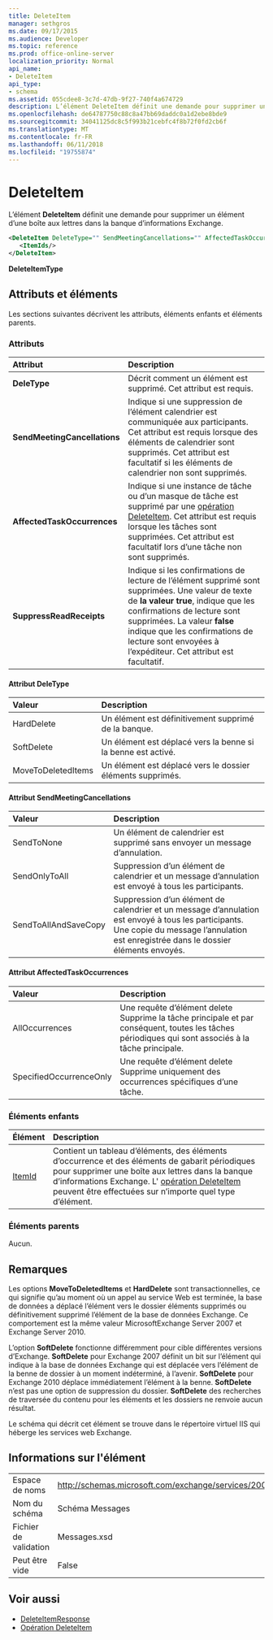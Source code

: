 ```yaml
---
title: DeleteItem
manager: sethgros
ms.date: 09/17/2015
ms.audience: Developer
ms.topic: reference
ms.prod: office-online-server
localization_priority: Normal
api_name:
- DeleteItem
api_type:
- schema
ms.assetid: 055cdee8-3c7d-47db-9f27-740f4a674729
description: L’élément DeleteItem définit une demande pour supprimer un élément d’une boîte aux lettres dans la banque d’informations Exchange.
ms.openlocfilehash: de64787750c88c8a47bb69daddc0a1d2ebe8bde9
ms.sourcegitcommit: 34041125dc8c5f993b21cebfc4f8b72f0fd2cb6f
ms.translationtype: MT
ms.contentlocale: fr-FR
ms.lasthandoff: 06/11/2018
ms.locfileid: "19755874"
---
```

# <a name="deleteitem"></a>DeleteItem

L’élément **DeleteItem** définit une demande pour supprimer un élément d’une boîte aux lettres dans la banque d’informations Exchange. 
  
```XML
<DeleteItem DeleteType="" SendMeetingCancellations="" AffectedTaskOccurrences="" SuppressReadReceipts="">
   <ItemIds/>
</DeleteItem>
```

 **DeleteItemType**
## <a name="attributes-and-elements"></a>Attributs et éléments

Les sections suivantes décrivent les attributs, éléments enfants et éléments parents.
  
### <a name="attributes"></a>Attributs

|**Attribut**|**Description**|
|:-----|:-----|
|**DeleType** <br/> |Décrit comment un élément est supprimé. Cet attribut est requis.  <br/> |
|**SendMeetingCancellations** <br/> |Indique si une suppression de l’élément calendrier est communiquée aux participants. Cet attribut est requis lorsque des éléments de calendrier sont supprimés. Cet attribut est facultatif si les éléments de calendrier non sont supprimés.  <br/> |
|**AffectedTaskOccurrences** <br/> |Indique si une instance de tâche ou d’un masque de tâche est supprimé par une [opération DeleteItem](deleteitem-operation.md). Cet attribut est requis lorsque les tâches sont supprimées. Cet attribut est facultatif lors d’une tâche non sont supprimés.  <br/> |
|**SuppressReadReceipts** <br/> |Indique si les confirmations de lecture de l’élément supprimé sont supprimées. Une valeur de texte de **la valeur true**, indique que les confirmations de lecture sont supprimées. La valeur **false** indique que les confirmations de lecture sont envoyées à l’expéditeur. Cet attribut est facultatif.  <br/> |
   
#### <a name="deletetype-attribute"></a>Attribut DeleType

|**Valeur**|**Description**|
|:-----|:-----|
|HardDelete  <br/> |Un élément est définitivement supprimé de la banque.  <br/> |
|SoftDelete  <br/> |Un élément est déplacé vers la benne si la benne est activé.  <br/> |
|MoveToDeletedItems  <br/> |Un élément est déplacé vers le dossier éléments supprimés.  <br/> |
   
#### <a name="sendmeetingcancellations-attribute"></a>Attribut SendMeetingCancellations

|**Valeur**|**Description**|
|:-----|:-----|
|SendToNone  <br/> |Un élément de calendrier est supprimé sans envoyer un message d’annulation.  <br/> |
|SendOnlyToAll  <br/> |Suppression d’un élément de calendrier et un message d’annulation est envoyé à tous les participants.  <br/> |
|SendToAllAndSaveCopy  <br/> |Suppression d’un élément de calendrier et un message d’annulation est envoyé à tous les participants. Une copie du message l’annulation est enregistrée dans le dossier éléments envoyés.  <br/> |
   
#### <a name="affectedtaskoccurrences-attribute"></a>Attribut AffectedTaskOccurrences

|**Valeur**|**Description**|
|:-----|:-----|
|AllOccurrences  <br/> |Une requête d’élément delete Supprime la tâche principale et par conséquent, toutes les tâches périodiques qui sont associés à la tâche principale.  <br/> |
|SpecifiedOccurrenceOnly  <br/> |Une requête d’élément delete Supprime uniquement des occurrences spécifiques d’une tâche.  <br/> |
   
### <a name="child-elements"></a>Éléments enfants

|**Élément**|**Description**|
|:-----|:-----|
|[ItemId](itemids.md) <br/> |Contient un tableau d’éléments, des éléments d’occurrence et des éléments de gabarit périodiques pour supprimer une boîte aux lettres dans la banque d’informations Exchange. L' [opération DeleteItem](deleteitem-operation.md) peuvent être effectuées sur n’importe quel type d’élément.  <br/> |
   
### <a name="parent-elements"></a>Éléments parents

Aucun.
  
## <a name="remarks"></a>Remarques

Les options **MoveToDeletedItems** et **HardDelete** sont transactionnelles, ce qui signifie qu’au moment où un appel au service Web est terminée, la base de données a déplacé l’élément vers le dossier éléments supprimés ou définitivement supprimé l’élément de la base de données Exchange. Ce comportement est la même valeur MicrosoftExchange Server 2007 et Exchange Server 2010. 
  
L’option **SoftDelete** fonctionne différemment pour cible différentes versions d’Exchange. **SoftDelete** pour Exchange 2007 définit un bit sur l’élément qui indique à la base de données Exchange qui est déplacée vers l’élément de la benne de dossier à un moment indéterminé, à l’avenir. **SoftDelete** pour Exchange 2010 déplace immédiatement l’élément à la benne. **SoftDelete** n’est pas une option de suppression du dossier. **SoftDelete** des recherches de traversée du contenu pour les éléments et les dossiers ne renvoie aucun résultat. 
  
Le schéma qui décrit cet élément se trouve dans le répertoire virtuel IIS qui héberge les services web Exchange.
  
## <a name="element-information"></a>Informations sur l'élément

|||
|:-----|:-----|
|Espace de noms  <br/> |http://schemas.microsoft.com/exchange/services/2006/messages  <br/> |
|Nom du schéma  <br/> |Schéma Messages  <br/> |
|Fichier de validation  <br/> |Messages.xsd  <br/> |
|Peut être vide  <br/> |False  <br/> |
   
## <a name="see-also"></a>Voir aussi

- [DeleteItemResponse](deleteitemresponse.md)  
- [Opération DeleteItem](deleteitem-operation.md)

